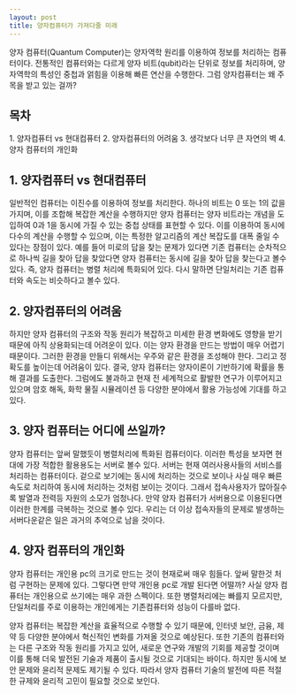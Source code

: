 ```yaml
---
layout: post
title: 양자컴퓨터가 가져다줄 미래  
---
```


양자 컴퓨터(Quantum Computer)는 양자역학 원리를 이용하여 정보를 처리하는 컴퓨터이다. 전통적인 컴퓨터와는 다르게 양자 비트(qubit)라는 단위로 정보를 처리하며, 양자역학의 특성인 중첩과 얽힘을 이용해 빠른 연산을 수행한다.
그럼 양자컴퓨터는 왜 주목을 받고 있는 걸까?

<h2>목차</h2>
1. 양자컴퓨터 vs 현대컴퓨터
2. 양자컴퓨터의 어려움
3. 생각보다 너무 큰 자연의 벽
4. 양자 컴퓨터의 개인화

<h2>1. 양자컴퓨터 vs 현대컴퓨터</h2>

일반적인 컴퓨터는 이진수를 이용하여 정보를 처리한다.
하나의 비트는 0 또는 1의 값을 가지며, 이를 조합해 복잡한 계산을 수행하지만 양자 컴퓨터는 양자 비트라는 개념을 도입하여 0과 1을 동시에 가질 수 있는 중첩 상태를 표현할 수 있다. 
이를 이용하여 동시에 다수의 계산을 수행할 수 있으며, 이는 특정한 알고리즘의 계산 복잡도를 대폭 줄일 수 있다는 장점이 있다.
예를 들어 미로의 답을 찾는 문제가 있다면 기존 컴퓨터는 순차적으로 하나씩 길을 찾아 답을 찾았다면 양자 컴퓨터는 동시에 길을 찾아 답을 찾는다고 볼수 있다.
즉, 양자 컴퓨터는 병렬 처리에 특화되어 있다. 다시 말하면 단일처리는 기존 컴퓨터와 속도는 비슷하다고 볼수 있다. 

<h2>2. 양자컴퓨터의 어려움</h2>

하지만 양자 컴퓨터의 구조와 작동 원리가 복잡하고 미세한 환경 변화에도 영향을 받기 때문에 아직 상용화되는데 어려운이 있다.
이는 양자 환경을 만드는 방법이 매우 어렵기 때문이다. 그러한 환경을 만들디 위해서는 우주와 같은 환경을 조성해야 한다.
그리고 정확도를 높이는데 어려움이 있다. 결국, 양자 컴퓨터는 양자이론이 기반하기에 확률을 통해 결과를 도출한다.
그럼에도 불과하고 현재 전 세계적으로 활발한 연구가 이루어지고 있으며 암호 해독, 화학 물질 시뮬레이션 등 다양한 분야에서 활용 가능성에 기대를 하고 있다.


<h2>3. 양자 컴퓨터는 어디에 쓰일까?</h2> 

양자 컴퓨터는 앞써 말했듯이 병렬처리에 특화된 컴퓨터이다.
이러한 특성을 보자면 현대에 가장 적합한 활용용도는 서버로 볼수 있다.
서버는 현재 여러사용사들의 서비스를 처리하는 컴퓨터이다.
겉으로 보기에는 동시에 처리하는 것으로 보이나 사실 매우 빠른속도로 처리하여 동시에 처리하는 것처럼 보이는 것이다.
그래서 접속사용자가 많아질수록 발열과 전력등 자원의 소모가 엄청나다.
만약 양자 컴퓨터가 서버용으로 이용된다면 이러한 한계를 극복하는 것으로 볼수 있다.
우리는 더 이상 접속자들의 문제로 발생하는 서버다운같은 일은 과거의 추억으로 남을 것이다.


<h2>4. 양자 컴퓨터의 개인화</h2> 

양자 컴퓨터는 개인용 pc의 크기로 만드는 것이 현재로써 매우 힘들다.
앞써 말한것 처럼 구현하는 문제에 있다.
그렇다면 만약 개인용 pc로 개발 된다면 어떨까?
사실 양자 컴퓨터는 개인용으로 쓰기에는 매우 과한 스펙이다.
또한 병렬처리에는 빠를지 모르지만, 단일처리를 주로 이용하는 개인에게는 기존컴퓨터와 성능이 다를바 없다.

양자 컴퓨터는 복잡한 계산을 효율적으로 수행할 수 있기 때문에, 인터넷 보안, 금융, 제약 등 다양한 분야에서 혁신적인 변화를 가져올 것으로 예상된다.
또한 기존의 컴퓨터와는 다른 구조와 작동 원리를 가지고 있어, 새로운 연구와 개발의 기회를 제공할 것이며 이를 통해 더욱 발전된 기술과 제품이 출시될 것으로 기대되는 바이다.
하지만 동시에 보안 문제와 윤리적 문제도 제기될 수 있다. 
따라서 양자 컴퓨터 기술의 발전에 따른 적절한 규제와 윤리적 고민이 필요할 것으로 보인다.
